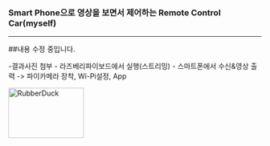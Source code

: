 ### Smart Phone으로 영상을 보면서 제어하는 Remote Control Car(myself)
<hr/>

##내용 수정 중입니다.

-결과사진 첨부 -
라즈베리파이보드에서 실행(스트리밍) - 스마트폰에서 수신&영상 출력
 -> 파이카메라 장착, Wi-Pi설정, App 

<img src="https://user-images.githubusercontent.com/65689549/82535523-ed260600-9b81-11ea-9b54-73f09ee53ba3.png" width="150px" height="100px" title="px(픽셀) 크기 설정" alt="RubberDuck"></img><br/>
